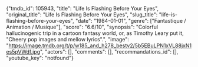 {"tmdb_id": 105943, "title": "Life Is Flashing Before Your Eyes", "original_title": "Life Is Flashing Before Your Eyes", "slug_title": "life-is-flashing-before-your-eyes", "date": "1984-01-01", "genre": ["Fantastique / Animation / Musique"], "score": "6.6/10", "synopsis": "Colorful hallucinogenic trip in a cartoon fantasy world, or, as Timothy Leary put it, \"Cheery pop images and mellow lyrics\".", "image": "https://image.tmdb.org/t/p/w185_and_h278_bestv2/5b5EBuLPN1xVL88jxN1es5pVWdf.jpg", "actors": [], "comments": [], "recommandations_id": [], "youtube_key": "notfound"}